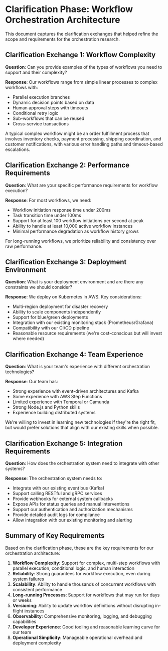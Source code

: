 # Clarification Phase: Workflow Orchestration Architecture

This document captures the clarification exchanges that helped refine the scope and requirements for the orchestration research.

## Clarification Exchange 1: Workflow Complexity

**Question**: Can you provide examples of the types of workflows you need to support and their complexity?

**Response**: Our workflows range from simple linear processes to complex workflows with:
- Parallel execution branches
- Dynamic decision points based on data
- Human approval steps with timeouts
- Conditional retry logic
- Sub-workflows that can be reused
- Cross-service transactions

A typical complex workflow might be an order fulfillment process that involves inventory checks, payment processing, shipping coordination, and customer notifications, with various error handling paths and timeout-based escalations.

## Clarification Exchange 2: Performance Requirements

**Question**: What are your specific performance requirements for workflow execution?

**Response**: For most workflows, we need:
- Workflow initiation response time under 200ms
- Task transition time under 100ms
- Support for at least 100 workflow initiations per second at peak
- Ability to handle at least 10,000 active workflow instances
- Minimal performance degradation as workflow history grows

For long-running workflows, we prioritize reliability and consistency over raw performance.

## Clarification Exchange 3: Deployment Environment

**Question**: What is your deployment environment and are there any constraints we should consider?

**Response**: We deploy on Kubernetes in AWS. Key considerations:
- Multi-region deployment for disaster recovery
- Ability to scale components independently
- Support for blue/green deployments
- Integration with our existing monitoring stack (Prometheus/Grafana)
- Compatibility with our CI/CD pipeline
- Reasonable resource requirements (we're cost-conscious but will invest where needed)

## Clarification Exchange 4: Team Experience

**Question**: What is your team's experience with different orchestration technologies?

**Response**: Our team has:
- Strong experience with event-driven architectures and Kafka
- Some experience with AWS Step Functions
- Limited experience with Temporal or Camunda
- Strong Node.js and Python skills
- Experience building distributed systems

We're willing to invest in learning new technologies if they're the right fit, but would prefer solutions that align with our existing skills when possible.

## Clarification Exchange 5: Integration Requirements

**Question**: How does the orchestration system need to integrate with other systems?

**Response**: The orchestration system needs to:
- Integrate with our existing event bus (Kafka)
- Support calling RESTful and gRPC services
- Provide webhooks for external system callbacks
- Expose APIs for status queries and manual interventions
- Support our authentication and authorization mechanisms
- Provide detailed audit logs for compliance
- Allow integration with our existing monitoring and alerting

## Summary of Key Requirements

Based on the clarification phase, these are the key requirements for our orchestration architecture:

1. **Workflow Complexity**: Support for complex, multi-step workflows with parallel execution, conditional logic, and human interaction
2. **Reliability**: Strong guarantees for workflow execution, even during system failures
3. **Scalability**: Ability to handle thousands of concurrent workflows with consistent performance
4. **Long-running Processes**: Support for workflows that may run for days or weeks
5. **Versioning**: Ability to update workflow definitions without disrupting in-flight instances
6. **Observability**: Comprehensive monitoring, logging, and debugging capabilities
7. **Developer Experience**: Good tooling and reasonable learning curve for our team
8. **Operational Simplicity**: Manageable operational overhead and deployment complexity 